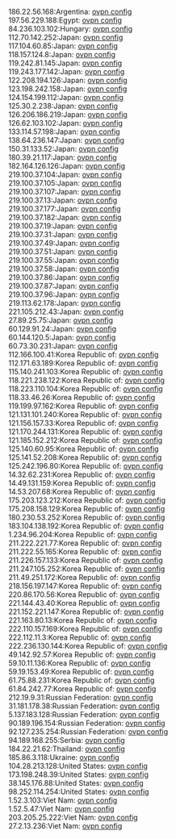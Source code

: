 186.22.56.168:Argentina: [ovpn config](vpn/186_22_56_168.ovpn)  
197.56.229.188:Egypt: [ovpn config](vpn/197_56_229_188.ovpn)  
84.236.103.102:Hungary: [ovpn config](vpn/84_236_103_102.ovpn)  
112.70.142.252:Japan: [ovpn config](vpn/112_70_142_252.ovpn)  
117.104.60.85:Japan: [ovpn config](vpn/117_104_60_85.ovpn)  
118.157.124.8:Japan: [ovpn config](vpn/118_157_124_8.ovpn)  
119.242.81.145:Japan: [ovpn config](vpn/119_242_81_145.ovpn)  
119.243.177.142:Japan: [ovpn config](vpn/119_243_177_142.ovpn)  
122.208.194.126:Japan: [ovpn config](vpn/122_208_194_126.ovpn)  
123.198.242.158:Japan: [ovpn config](vpn/123_198_242_158.ovpn)  
124.154.199.112:Japan: [ovpn config](vpn/124_154_199_112.ovpn)  
125.30.2.238:Japan: [ovpn config](vpn/125_30_2_238.ovpn)  
126.206.186.219:Japan: [ovpn config](vpn/126_206_186_219.ovpn)  
126.62.103.102:Japan: [ovpn config](vpn/126_62_103_102.ovpn)  
133.114.57.198:Japan: [ovpn config](vpn/133_114_57_198.ovpn)  
138.64.236.147:Japan: [ovpn config](vpn/138_64_236_147.ovpn)  
150.31.133.52:Japan: [ovpn config](vpn/150_31_133_52.ovpn)  
180.39.21.117:Japan: [ovpn config](vpn/180_39_21_117.ovpn)  
182.164.126.126:Japan: [ovpn config](vpn/182_164_126_126.ovpn)  
219.100.37.104:Japan: [ovpn config](vpn/219_100_37_104.ovpn)  
219.100.37.105:Japan: [ovpn config](vpn/219_100_37_105.ovpn)  
219.100.37.107:Japan: [ovpn config](vpn/219_100_37_107.ovpn)  
219.100.37.13:Japan: [ovpn config](vpn/219_100_37_13.ovpn)  
219.100.37.177:Japan: [ovpn config](vpn/219_100_37_177.ovpn)  
219.100.37.182:Japan: [ovpn config](vpn/219_100_37_182.ovpn)  
219.100.37.19:Japan: [ovpn config](vpn/219_100_37_19.ovpn)  
219.100.37.31:Japan: [ovpn config](vpn/219_100_37_31.ovpn)  
219.100.37.49:Japan: [ovpn config](vpn/219_100_37_49.ovpn)  
219.100.37.51:Japan: [ovpn config](vpn/219_100_37_51.ovpn)  
219.100.37.55:Japan: [ovpn config](vpn/219_100_37_55.ovpn)  
219.100.37.58:Japan: [ovpn config](vpn/219_100_37_58.ovpn)  
219.100.37.86:Japan: [ovpn config](vpn/219_100_37_86.ovpn)  
219.100.37.87:Japan: [ovpn config](vpn/219_100_37_87.ovpn)  
219.100.37.96:Japan: [ovpn config](vpn/219_100_37_96.ovpn)  
219.113.62.178:Japan: [ovpn config](vpn/219_113_62_178.ovpn)  
221.105.212.43:Japan: [ovpn config](vpn/221_105_212_43.ovpn)  
27.89.25.75:Japan: [ovpn config](vpn/27_89_25_75.ovpn)  
60.129.91.24:Japan: [ovpn config](vpn/60_129_91_24.ovpn)  
60.144.120.5:Japan: [ovpn config](vpn/60_144_120_5.ovpn)  
60.73.30.231:Japan: [ovpn config](vpn/60_73_30_231.ovpn)  
112.166.100.41:Korea Republic of: [ovpn config](vpn/112_166_100_41.ovpn)  
112.171.63.189:Korea Republic of: [ovpn config](vpn/112_171_63_189.ovpn)  
115.140.241.103:Korea Republic of: [ovpn config](vpn/115_140_241_103.ovpn)  
118.221.238.122:Korea Republic of: [ovpn config](vpn/118_221_238_122.ovpn)  
118.223.110.104:Korea Republic of: [ovpn config](vpn/118_223_110_104.ovpn)  
118.33.46.26:Korea Republic of: [ovpn config](vpn/118_33_46_26.ovpn)  
119.199.97.162:Korea Republic of: [ovpn config](vpn/119_199_97_162.ovpn)  
121.131.101.240:Korea Republic of: [ovpn config](vpn/121_131_101_240.ovpn)  
121.156.157.33:Korea Republic of: [ovpn config](vpn/121_156_157_33.ovpn)  
121.170.244.131:Korea Republic of: [ovpn config](vpn/121_170_244_131.ovpn)  
121.185.152.212:Korea Republic of: [ovpn config](vpn/121_185_152_212.ovpn)  
125.140.60.95:Korea Republic of: [ovpn config](vpn/125_140_60_95.ovpn)  
125.141.52.208:Korea Republic of: [ovpn config](vpn/125_141_52_208.ovpn)  
125.242.196.80:Korea Republic of: [ovpn config](vpn/125_242_196_80.ovpn)  
14.32.62.231:Korea Republic of: [ovpn config](vpn/14_32_62_231.ovpn)  
14.49.131.159:Korea Republic of: [ovpn config](vpn/14_49_131_159.ovpn)  
14.53.207.68:Korea Republic of: [ovpn config](vpn/14_53_207_68.ovpn)  
175.203.123.212:Korea Republic of: [ovpn config](vpn/175_203_123_212.ovpn)  
175.208.158.129:Korea Republic of: [ovpn config](vpn/175_208_158_129.ovpn)  
180.230.53.252:Korea Republic of: [ovpn config](vpn/180_230_53_252.ovpn)  
183.104.138.192:Korea Republic of: [ovpn config](vpn/183_104_138_192.ovpn)  
1.234.96.204:Korea Republic of: [ovpn config](vpn/1_234_96_204.ovpn)  
211.222.221.77:Korea Republic of: [ovpn config](vpn/211_222_221_77.ovpn)  
211.222.55.165:Korea Republic of: [ovpn config](vpn/211_222_55_165.ovpn)  
211.226.157.133:Korea Republic of: [ovpn config](vpn/211_226_157_133.ovpn)  
211.247.105.252:Korea Republic of: [ovpn config](vpn/211_247_105_252.ovpn)  
211.49.251.172:Korea Republic of: [ovpn config](vpn/211_49_251_172.ovpn)  
218.156.197.147:Korea Republic of: [ovpn config](vpn/218_156_197_147.ovpn)  
220.86.170.56:Korea Republic of: [ovpn config](vpn/220_86_170_56.ovpn)  
221.144.43.40:Korea Republic of: [ovpn config](vpn/221_144_43_40.ovpn)  
221.152.221.147:Korea Republic of: [ovpn config](vpn/221_152_221_147.ovpn)  
221.163.80.13:Korea Republic of: [ovpn config](vpn/221_163_80_13.ovpn)  
222.110.157.169:Korea Republic of: [ovpn config](vpn/222_110_157_169.ovpn)  
222.112.11.3:Korea Republic of: [ovpn config](vpn/222_112_11_3.ovpn)  
222.236.130.144:Korea Republic of: [ovpn config](vpn/222_236_130_144.ovpn)  
49.142.92.57:Korea Republic of: [ovpn config](vpn/49_142_92_57.ovpn)  
59.10.11.136:Korea Republic of: [ovpn config](vpn/59_10_11_136.ovpn)  
59.19.153.49:Korea Republic of: [ovpn config](vpn/59_19_153_49.ovpn)  
61.75.88.231:Korea Republic of: [ovpn config](vpn/61_75_88_231.ovpn)  
61.84.242.77:Korea Republic of: [ovpn config](vpn/61_84_242_77.ovpn)  
212.19.9.31:Russian Federation: [ovpn config](vpn/212_19_9_31.ovpn)  
31.181.178.38:Russian Federation: [ovpn config](vpn/31_181_178_38.ovpn)  
5.137.183.128:Russian Federation: [ovpn config](vpn/5_137_183_128.ovpn)  
90.189.196.154:Russian Federation: [ovpn config](vpn/90_189_196_154.ovpn)  
92.127.235.254:Russian Federation: [ovpn config](vpn/92_127_235_254.ovpn)  
94.189.168.255:Serbia: [ovpn config](vpn/94_189_168_255.ovpn)  
184.22.21.62:Thailand: [ovpn config](vpn/184_22_21_62.ovpn)  
185.86.3.118:Ukraine: [ovpn config](vpn/185_86_3_118.ovpn)  
104.28.213.128:United States: [ovpn config](vpn/104_28_213_128.ovpn)  
173.198.248.39:United States: [ovpn config](vpn/173_198_248_39.ovpn)  
38.145.176.88:United States: [ovpn config](vpn/38_145_176_88.ovpn)  
98.252.114.254:United States: [ovpn config](vpn/98_252_114_254.ovpn)  
1.52.3.103:Viet Nam: [ovpn config](vpn/1_52_3_103.ovpn)  
1.52.5.47:Viet Nam: [ovpn config](vpn/1_52_5_47.ovpn)  
203.205.25.222:Viet Nam: [ovpn config](vpn/203_205_25_222.ovpn)  
27.2.13.236:Viet Nam: [ovpn config](vpn/27_2_13_236.ovpn)  
